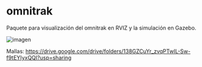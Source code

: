 # omnitrak
Paquete para visualización del omnitrak en RVIZ y la simulación en Gazebo.

![imagen](https://user-images.githubusercontent.com/90019998/197622286-a1bb1baa-533a-4a2f-9610-7e0bdae2bb54.png)

Mallas: https://drive.google.com/drive/folders/138GZCuYr_zvqPTwIL-Sw-f9tEYIyxQQI?usp=sharing
